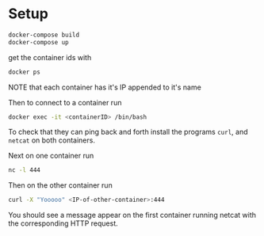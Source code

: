 # Setup

```bash
docker-compose build
docker-compose up
```
get the container ids with

```bash
docker ps
```
NOTE that each container has it's IP appended to it's name 

Then to connect to a container run

```bash
docker exec -it <containerID> /bin/bash
```

To check that they can ping back and forth install the programs
`curl`, and `netcat` on both containers.


Next on one container run

```bash
nc -l 444
```

Then on the other container run

```bash
curl -X "Yooooo" <IP-of-other-container>:444
```

You should see a message appear on the first container running netcat
with the corresponding HTTP request.
